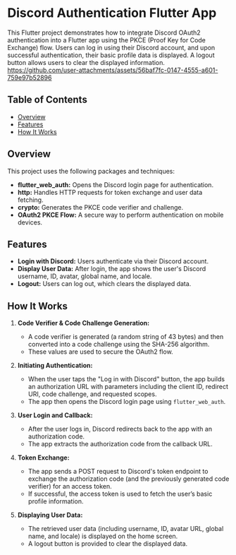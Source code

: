 # Discord Authentication Flutter App

This Flutter project demonstrates how to integrate Discord OAuth2 authentication into a Flutter app using the PKCE (Proof Key for Code Exchange) flow. Users can log in using their Discord account, and upon successful authentication, their basic profile data is displayed. A logout button allows users to clear the displayed information.
https://github.com/user-attachments/assets/56baf7fc-0147-4555-a601-759e97b52896


## Table of Contents

- [Overview](#overview)
- [Features](#features)
- [How It Works](#how-it-works)


## Overview

This project uses the following packages and techniques:
- **flutter_web_auth:** Opens the Discord login page for authentication.
- **http:** Handles HTTP requests for token exchange and user data fetching.
- **crypto:** Generates the PKCE code verifier and challenge.
- **OAuth2 PKCE Flow:** A secure way to perform authentication on mobile devices.

## Features

- **Login with Discord:** Users authenticate via their Discord account.
- **Display User Data:** After login, the app shows the user's Discord username, ID, avatar, global name, and locale.
- **Logout:** Users can log out, which clears the displayed data.

## How It Works

1. **Code Verifier & Code Challenge Generation:**
   - A code verifier is generated (a random string of 43 bytes) and then converted into a code challenge using the SHA-256 algorithm.
   - These values are used to secure the OAuth2 flow.

2. **Initiating Authentication:**
   - When the user taps the "Log in with Discord" button, the app builds an authorization URL with parameters including the client ID, redirect URI, code challenge, and requested scopes.
   - The app then opens the Discord login page using `flutter_web_auth`.

3. **User Login and Callback:**
   - After the user logs in, Discord redirects back to the app with an authorization code.
   - The app extracts the authorization code from the callback URL.

4. **Token Exchange:**
   - The app sends a POST request to Discord's token endpoint to exchange the authorization code (and the previously generated code verifier) for an access token.
   - If successful, the access token is used to fetch the user’s basic profile information.

5. **Displaying User Data:**
   - The retrieved user data (including username, ID, avatar URL, global name, and locale) is displayed on the home screen.
   - A logout button is provided to clear the displayed data.



